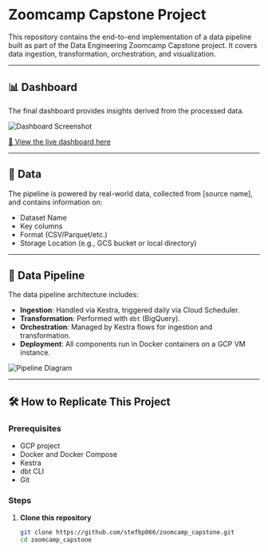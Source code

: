 # Zoomcamp Capstone Project

This repository contains the end-to-end implementation of a data pipeline built as part of the Data Engineering Zoomcamp Capstone project. It covers data ingestion, transformation, orchestration, and visualization.

---

## 📊 Dashboard

The final dashboard provides insights derived from the processed data.

![Dashboard Screenshot](path/to/dashboard_image.png)

[🔗 View the live dashboard here](https://your-dashboard-link.com)

---

## 📁 Data

The pipeline is powered by real-world data, collected from [source name], and contains information on:

- Dataset Name
- Key columns
- Format (CSV/Parquet/etc.)
- Storage Location (e.g., GCS bucket or local directory)

---

## 🔁 Data Pipeline

The data pipeline architecture includes:

- **Ingestion**: Handled via Kestra, triggered daily via Cloud Scheduler.
- **Transformation**: Performed with `dbt` (BigQuery).
- **Orchestration**: Managed by Kestra flows for ingestion and transformation.
- **Deployment**: All components run in Docker containers on a GCP VM instance.

![Pipeline Diagram](path/to/pipeline_image.png)

---

## 🛠️ How to Replicate This Project

### Prerequisites

- GCP project
- Docker and Docker Compose
- Kestra
- dbt CLI
- Git

### Steps

1. **Clone this repository**  
   ```bash
   git clone https://github.com/stefbp066/zoomcamp_capstone.git
   cd zoomcamp_capstone
